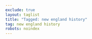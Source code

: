 ```yaml
---
exclude: true
layout: taglist
title: "Tagged: new england history"
tag: new england history
robots: noindex
---
```


